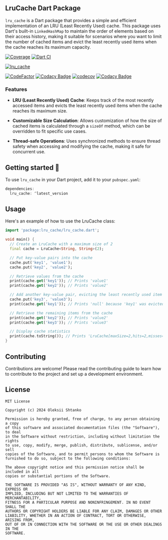 ## LruCache Dart Package

`lru_cache` is a Dart package that provides a simple and efficient implementation of an LRU (Least Recently Used) cache. This package uses Dart's built-in `LinkedHashMap` to maintain the order of elements based on their access history, making it suitable for scenarios where you want to limit the number of cached items and evict the least recently used items when the cache reaches its maximum capacity.

[![Coverage](https://github.com/ashtanko/lru_cache/actions/workflows/coverage.yml/badge.svg)](https://github.com/ashtanko/lru_cache/actions/workflows/coverage.yml)
[![Dart CI](https://github.com/ashtanko/lru_cache/actions/workflows/build.yml/badge.svg)](https://github.com/ashtanko/lru_cache/actions/workflows/build.yml)

[![lru_cache](https://img.shields.io/pub/v/lru_cache?label=lru_cache)](https://pub.dev/packages/lru_cache)

[![CodeFactor](https://www.codefactor.io/repository/github/ashtanko/lru_cache/badge)](https://www.codefactor.io/repository/github/ashtanko/lru_cache)
[![Codacy Badge](https://app.codacy.com/project/badge/Grade/a03583ebe6b945c1b2c594b5809e908f)](https://app.codacy.com/gh/ashtanko/lru_cache/dashboard?utm_source=gh&utm_medium=referral&utm_content=&utm_campaign=Badge_grade)
[![codecov](https://codecov.io/gh/ashtanko/lru_cache/graph/badge.svg?token=V9O0ALxsV1)](https://codecov.io/gh/ashtanko/lru_cache)
[![Codacy Badge](https://app.codacy.com/project/badge/Coverage/a03583ebe6b945c1b2c594b5809e908f)](https://app.codacy.com/gh/ashtanko/lru_cache/dashboard?utm_source=gh&utm_medium=referral&utm_content=&utm_campaign=Badge_coverage)

### Features

- **LRU (Least Recently Used) Cache**: Keeps track of the most recently accessed items and evicts the least recently used items when the cache reaches its maximum size.

- **Customizable Size Calculation**: Allows customization of how the size of cached items is calculated through a `sizeOf` method, which can be overridden to fit specific use cases.

- **Thread-safe Operations**: Uses synchronized methods to ensure thread safety when accessing and modifying the cache, making it safe for concurrent use.

## Getting started 🎉

To use `lru_cache` in your Dart project, add it to your `pubspec.yaml`:

```dart
dependencies:
  lru_cache: ^latest_version
```

## Usage
Here's an example of how to use the LruCache class:

```dart
import 'package:lru_cache/lru_cache.dart';

void main() {
  // Create an LruCache with a maximum size of 2
  final cache = LruCache<String, String>(2);

  // Put key-value pairs into the cache
  cache.put('key1', 'value1');
  cache.put('key2', 'value2');

  // Retrieve values from the cache
  print(cache.get('key1')); // Prints 'value1'
  print(cache.get('key2')); // Prints 'value2'

  // Add another key-value pair, evicting the least recently used item
  cache.put('key3', 'value3');
  print(cache.get('key1')); // Prints 'null' because 'key1' was evicted

  // Retrieve the remaining items from the cache
  print(cache.get('key2')); // Prints 'value2'
  print(cache.get('key3')); // Prints 'value3'

  // Display cache statistics
  print(cache.toString()); // Prints 'LruCache[maxSize=2,hits=2,misses=1,hitRate=66%]'
}
```

## Contributing

Contributions are welcome! Please read the contributing guide to learn how to contribute to the project and set up a development environment.

## License

```plain
MIT License

Copyright (c) 2024 Oleksii Shtanko

Permission is hereby granted, free of charge, to any person obtaining a copy
of this software and associated documentation files (the "Software"), to deal
in the Software without restriction, including without limitation the rights
to use, copy, modify, merge, publish, distribute, sublicense, and/or sell
copies of the Software, and to permit persons to whom the Software is
furnished to do so, subject to the following conditions:

The above copyright notice and this permission notice shall be included in all
copies or substantial portions of the Software.

THE SOFTWARE IS PROVIDED "AS IS", WITHOUT WARRANTY OF ANY KIND, EXPRESS OR
IMPLIED, INCLUDING BUT NOT LIMITED TO THE WARRANTIES OF MERCHANTABILITY,
FITNESS FOR A PARTICULAR PURPOSE AND NONINFRINGEMENT. IN NO EVENT SHALL THE
AUTHORS OR COPYRIGHT HOLDERS BE LIABLE FOR ANY CLAIM, DAMAGES OR OTHER
LIABILITY, WHETHER IN AN ACTION OF CONTRACT, TORT OR OTHERWISE, ARISING FROM,
OUT OF OR IN CONNECTION WITH THE SOFTWARE OR THE USE OR OTHER DEALINGS IN THE
SOFTWARE.
```
